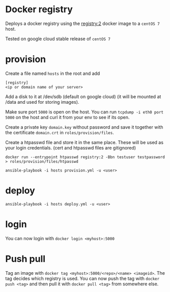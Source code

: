 # Docker registry

Deploys a docker registry using the [registry:2](https://github.com/docker/distribution/blob/master/docs/deploying.md) docker image to a `centOS 7` host.

Tested on google cloud stable release of `centOS 7`

# provision

Create a file named `hosts` in the root and add
```
[registry]
<ip or domain name of your server>
```

Add a disk to it at /dev/sdb (default on google cloud) (it will be mounted at /data and used for storing images).

Make sure port `5000` is open on the host. You can run `tcpdump -i eth0 port 5000` on the host and curl it from your env to see if its open.

Create a private key `domain.key` without password and save it together with the certificate `domain.crt` in `roles/provision/files`.

Create a htpasswd file and store it in the same place. These will be used as your login credentials.
(cert and htpasswd files are gitignored)

`docker run --entrypoint htpasswd registry:2 -Bbn testuser testpassword > roles/provision/files/htpasswd`

`ansible-playbook -i hosts provision.yml -u <user>`


# deploy

`ansible-playbook -i hosts deploy.yml -u <user>`

# login

You can now login with `docker login <myhost>:5000`

# Push pull

Tag an image with `docker tag <myhost>:5000/<repo>/<name> <imageid>`. The tag decides which registry is used.
You can now push the tag with `docker push <tag>` and then pull it with `docker pull <tag>` from somewhere else.
